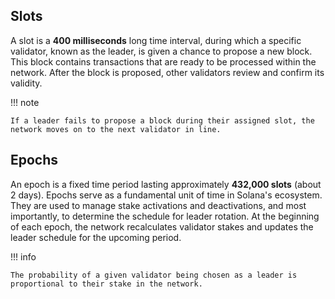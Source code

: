 <h2>Slots</h2>

A slot is a **400 milliseconds** long time interval, during which a specific validator, known as the leader, is given a chance to propose a new block. This block contains transactions that are ready to be processed within the network. After the block is proposed, other validators review and confirm its validity.

!!! note

    If a leader fails to propose a block during their assigned slot, the network moves on to the next validator in line.

<h2>Epochs</h2>

An epoch is a fixed time period lasting approximately **432,000 slots** (about 2 days). Epochs serve as a fundamental unit of time in Solana's ecosystem. They are used to manage stake activations and deactivations, and most importantly, to determine the schedule for leader rotation. At the beginning of each epoch, the network recalculates validator stakes and updates the leader schedule for the upcoming period.

!!! info

    The probability of a given validator being chosen as a leader is proportional to their stake in the network.
